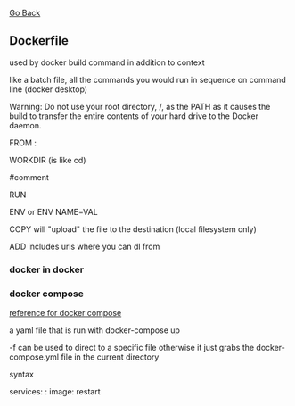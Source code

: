 [Go Back](../README.md)


## Dockerfile

used by docker build command 
in addition to context 

like a batch file, all the commands you would run in sequence on command line (docker desktop)

Warning: Do not use your root directory, /,
as the PATH as it causes the build to transfer the entire contents of your hard drive to the Docker daemon.

FROM <name of image>:<tag>

WORKDIR <path>
(is like cd)

#comment

RUN <name of executable> 

ENV <environment variable> <value>
or ENV NAME=VAL

COPY <src> <dest> will "upload" the file to the destination (local filesystem only)

ADD <src> <dest> includes urls where you can dl from 


### docker in docker 

### docker compose 

[reference for docker compose](https://docs.docker.com/compose/reference/restart/)

a yaml file that is run with docker-compose up

-f can be used to direct to a specific file 
otherwise it just grabs the docker-compose.yml file in the current directory

syntax

services:
  <service-name>:
    image: <docker image>
    restart
